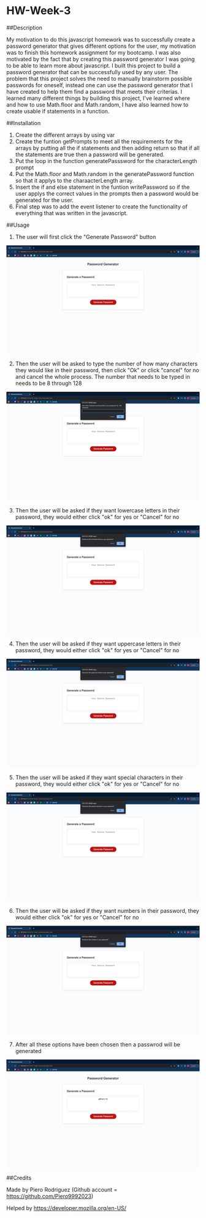 # HW-Week-3

##Description 

My motivation to do this javascript homework was to successfully create a password generator that gives different options for the user, my motivation was to finish this homework assignment for my bootcamp. I was also motivated by the fact that by creating this password generator I was going to be able to learn more about javascript. I built this project to build a password generator that can be successfully used by any user. The problem that this project solves the need to manually brainstorm possible passwords for oneself, instead one can use the password generator that I have created to help them find a password that meets their criterias. I learned many different things by building this project, I've learned where and how to use Math.floor and Math.random, I have also learned how to create usable if statements in a function. 

##Installation

1. Create the different arrays by using var 
2. Create the funtion getPrompts to meet all the requirements for the arrays by putting all the if statements and then adding return so that if all the statements are true then a password will be generated.
3. Put the loop in the function generatePasssword for the characterLength prompt
4. Put the Math.floor and Math.random in the generatePassword function so that it applys to the charaacterLength array. 
5. Insert the if and else statement in the funtion writePassword so if the user applys the correct values in the prompts then a password would be generated for the user. 
6. Final step was to add the event listener to create the functionality of everything that was written in the javascript.

##Usage

1. The user will first click the "Generate Password" button 

![1st step](./assets/1st.step.png)


2. Then the user will be asked to type the number of how many characters they would like in their password, then click "Ok" or click "cancel" for no and cancel the whole process. The number that needs to be typed in needs to be  8 through 128 

![2nd step](./assets/2nd.step.png)


3. Then the user will be asked if they want lowercase letters in their password, they would either click "ok" for yes or "Cancel" for no 

![3rd step](./assets/3rd.step.png)


4. Then the user will be asked if they want uppercase letters in their password, they would either click "ok" for yes or "Cancel" for no 

![4th step](./assets/4th.step.png)


5. Then the user will be asked if they want special characters in their password, they would either click "ok" for yes or "Cancel" for no 

![5th step](./assets/5th.step.png)


6. Then the user will be asked if they want numbers in their password, they would either click "ok" for yes or "Cancel" for no 

![6th step](./assets/6th.step.png)

7. After all these options have been chosen then a passwrod will be generated

![7th step](./assets/7th.step.png)

##Credits 
 
Made by Piero Rodriguez (Github account = https://github.com/Piero9992023) 

Helped by https://developer.mozilla.org/en-US/ 


